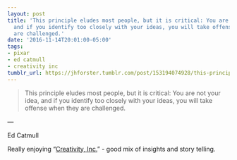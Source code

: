 ```yaml
---
layout: post
title: 'This principle eludes most people, but it is critical: You are not your idea,
  and if you identify too closely with your ideas, you will take offense when they
  are challenged.'
date: '2016-11-14T20:01:00-05:00'
tags:
- pixar
- ed catmull
- creativity inc
tumblr_url: https://jhforster.tumblr.com/post/153194074928/this-principle-eludes-most-people-but-it-is
---
```

> This principle eludes most people, but it is critical: You are not your idea, and if you identify too closely with your ideas, you will take offense when they are challenged.

—

Ed Catmull

Really enjoying&nbsp;“[Creativity, Inc.](http://amzn.to/2fQ0XqZ)” - good mix of insights and story telling.

